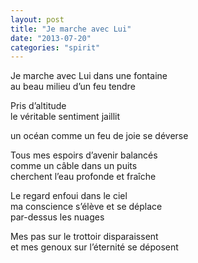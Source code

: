```yaml
---
layout: post
title: "Je marche avec Lui"
date: "2013-07-20"
categories: "spirit"
---
```


Je marche avec Lui dans une fontaine  
au beau milieu d’un feu tendre  

Pris d’altitude  
le véritable sentiment jaillit  

un océan comme un feu de joie se déverse  

Tous mes espoirs d’avenir balancés  
comme un câble dans un puits  
cherchent l’eau profonde et fraîche  

Le regard enfoui dans le ciel  
ma conscience s’élève et se déplace  
par-dessus les nuages  

Mes pas sur le trottoir disparaissent  
et mes genoux sur l’éternité se déposent  
